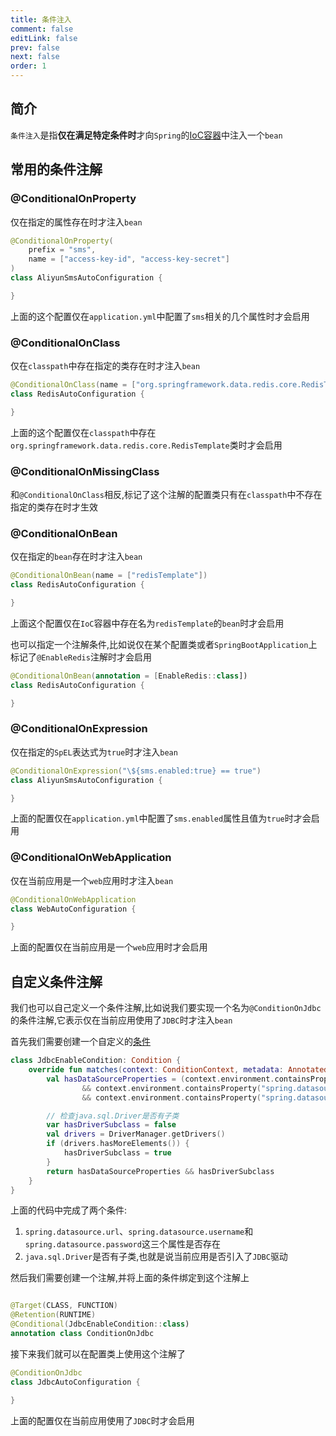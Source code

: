 ```yaml
---
title: 条件注入
comment: false
editLink: false
prev: false
next: false
order: 1
---
```


## 简介

`条件注入`是指**仅在满足特定条件时**才向`Spring`的[IoC容器](./IoC容器.md)中注入一个`bean`


## 常用的条件注解

### @ConditionalOnProperty

仅在指定的属性存在时才注入`bean`

```kotlin
@ConditionalOnProperty(
    prefix = "sms",
    name = ["access-key-id", "access-key-secret"]
)
class AliyunSmsAutoConfiguration {

}
```

上面的这个配置仅在`application.yml`中配置了`sms`相关的几个属性时才会启用

### @ConditionalOnClass

仅在`classpath`中存在指定的类存在时才注入`bean`

```kotlin
@ConditionalOnClass(name = ["org.springframework.data.redis.core.RedisTemplate"])
class RedisAutoConfiguration {

}
```

上面的这个配置仅在`classpath`中存在`org.springframework.data.redis.core.RedisTemplate`类时才会启用


### @ConditionalOnMissingClass

和`@ConditionalOnClass`相反,标记了这个注解的配置类只有在`classpath`中不存在指定的类存在时才生效

### @ConditionalOnBean

仅在指定的`bean`存在时才注入`bean`

```kotlin
@ConditionalOnBean(name = ["redisTemplate"])
class RedisAutoConfiguration {

}
```

上面这个配置仅在`IoC`容器中存在名为`redisTemplate`的`bean`时才会启用

也可以指定一个注解条件,比如说仅在某个配置类或者`SpringBootApplication`上标记了`@EnableRedis`注解时才会启用

```kotlin
@ConditionalOnBean(annotation = [EnableRedis::class])
class RedisAutoConfiguration {

}
```

### @ConditionalOnExpression

仅在指定的`SpEL`表达式为`true`时才注入`bean`

```kotlin
@ConditionalOnExpression("\${sms.enabled:true} == true")
class AliyunSmsAutoConfiguration {

}
```

上面的配置仅在`application.yml`中配置了`sms.enabled`属性且值为`true`时才会启用

### @ConditionalOnWebApplication

仅在当前应用是一个`web`应用时才注入`bean`

```kotlin
@ConditionalOnWebApplication
class WebAutoConfiguration {

}
```

上面的配置仅在当前应用是一个`web`应用时才会启用


## 自定义条件注解

我们也可以自己定义一个条件注解,比如说我们要实现一个名为`@ConditionOnJdbc`的条件注解,它表示仅在当前应用使用了`JDBC`时才注入`bean`

首先我们需要创建一个自定义的[条件](https://docs.spring.io/spring-framework/docs/current/javadoc-api/org/springframework/context/annotation/Condition.html)

```kotlin
class JdbcEnableCondition: Condition {
    override fun matches(context: ConditionContext, metadata: AnnotatedTypeMetadata): Boolean {
        val hasDataSourceProperties = (context.environment.containsProperty("spring.datasource.url")
                && context.environment.containsProperty("spring.datasource.username")
                && context.environment.containsProperty("spring.datasource.password"))

        // 检查java.sql.Driver是否有子类
        var hasDriverSubclass = false
        val drivers = DriverManager.getDrivers()
        if (drivers.hasMoreElements()) {
            hasDriverSubclass = true
        }
        return hasDataSourceProperties && hasDriverSubclass
    }
}
```

上面的代码中完成了两个条件:

1. `spring.datasource.url`、`spring.datasource.username`和`spring.datasource.password`这三个属性是否存在
2. `java.sql.Driver`是否有子类,也就是说当前应用是否引入了`JDBC`驱动

然后我们需要创建一个注解,并将上面的条件绑定到这个注解上

```kotlin

@Target(CLASS, FUNCTION)
@Retention(RUNTIME)
@Conditional(JdbcEnableCondition::class)
annotation class ConditionOnJdbc
```

接下来我们就可以在配置类上使用这个注解了

```kotlin
@ConditionOnJdbc
class JdbcAutoConfiguration {

}
```

上面的配置仅在当前应用使用了`JDBC`时才会启用
